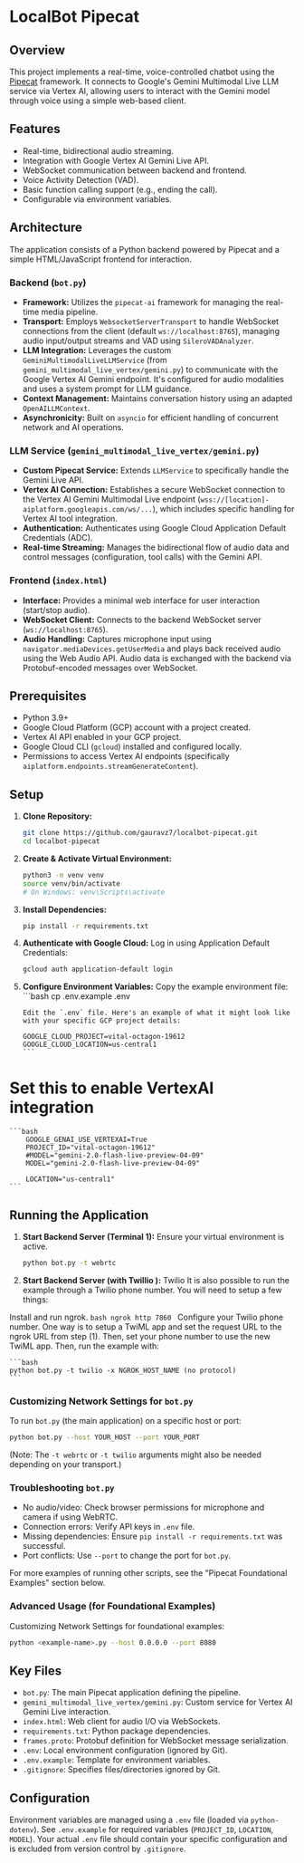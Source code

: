 # LocalBot Pipecat

## Overview

This project implements a real-time, voice-controlled chatbot using the [Pipecat](https://github.com/pipecat-ai/pipecat-python) framework. It connects to Google's Gemini Multimodal Live LLM service via Vertex AI, allowing users to interact with the Gemini model through voice using a simple web-based client.

## Features

*   Real-time, bidirectional audio streaming.
*   Integration with Google Vertex AI Gemini Live API.
*   WebSocket communication between backend and frontend.
*   Voice Activity Detection (VAD).
*   Basic function calling support (e.g., ending the call).
*   Configurable via environment variables.

## Architecture

The application consists of a Python backend powered by Pipecat and a simple HTML/JavaScript frontend for interaction.

### Backend (`bot.py`)

*   **Framework:** Utilizes the `pipecat-ai` framework for managing the real-time media pipeline.
*   **Transport:** Employs `WebsocketServerTransport` to handle WebSocket connections from the client (default `ws://localhost:8765`), managing audio input/output streams and VAD using `SileroVADAnalyzer`.
*   **LLM Integration:** Leverages the custom `GeminiMultimodalLiveLLMService` (from `gemini_multimodal_live_vertex/gemini.py`) to communicate with the Google Vertex AI Gemini endpoint. It's configured for audio modalities and uses a system prompt for LLM guidance.
*   **Context Management:** Maintains conversation history using an adapted `OpenAILLMContext`.
*   **Asynchronicity:** Built on `asyncio` for efficient handling of concurrent network and AI operations.

### LLM Service (`gemini_multimodal_live_vertex/gemini.py`)

*   **Custom Pipecat Service:** Extends `LLMService` to specifically handle the Gemini Live API.
*   **Vertex AI Connection:** Establishes a secure WebSocket connection to the Vertex AI Gemini Multimodal Live endpoint (`wss://[location]-aiplatform.googleapis.com/ws/...`), which includes specific handling for Vertex AI tool integration.
*   **Authentication:** Authenticates using Google Cloud Application Default Credentials (ADC).
*   **Real-time Streaming:** Manages the bidirectional flow of audio data and control messages (configuration, tool calls) with the Gemini API.

### Frontend (`index.html`)

*   **Interface:** Provides a minimal web interface for user interaction (start/stop audio).
*   **WebSocket Client:** Connects to the backend WebSocket server (`ws://localhost:8765`).
*   **Audio Handling:** Captures microphone input using `navigator.mediaDevices.getUserMedia` and plays back received audio using the Web Audio API. Audio data is exchanged with the backend via Protobuf-encoded messages over WebSocket.

## Prerequisites

*   Python 3.9+
*   Google Cloud Platform (GCP) account with a project created.
*   Vertex AI API enabled in your GCP project.
*   Google Cloud CLI (`gcloud`) installed and configured locally.
*   Permissions to access Vertex AI endpoints (specifically `aiplatform.endpoints.streamGenerateContent`).

## Setup

1.  **Clone Repository:**
    ```bash
    git clone https://github.com/gauravz7/localbot-pipecat.git
    cd localbot-pipecat
    ```
2.  **Create & Activate Virtual Environment:**
    ```bash
    python3 -m venv venv
    source venv/bin/activate
    # On Windows: venv\Scripts\activate
    ```
3.  **Install Dependencies:**
    ```bash
    pip install -r requirements.txt
    ```
4.  **Authenticate with Google Cloud:**
    Log in using Application Default Credentials:
    ```bash
    gcloud auth application-default login
    ```
5.  **Configure Environment Variables:**
        Copy the example environment file:
        ```bash
        cp .env.example .env
        
        Edit the `.env` file. Here's an example of what it might look like with your specific GCP project details:
        
        GOOGLE_CLOUD_PROJECT=vital-octagon-19612
        GOOGLE_CLOUD_LOCATION=us-central1
        ```
    
# Set this to enable VertexAI integration

    ```bash
        GOOGLE_GENAI_USE_VERTEXAI=True
        PROJECT_ID="vital-octagon-19612"
        #MODEL="gemini-2.0-flash-live-preview-04-09"
        MODEL="gemini-2.0-flash-live-preview-04-09"

        LOCATION="us-central1"
    ```


## Running the Application

1.  **Start Backend Server (Terminal 1):**
    Ensure your virtual environment is active.
    ```bash
    python bot.py -t webrtc 
    ```

2.  **Start Backend Server (with Twillio ):** Twilio
It is also possible to run the example through a Twilio phone number. You will need to setup a few things:

Install and run ngrok.
    ```bash
    ngrok http 7860
    ```
    Configure your Twilio phone number. One way is to setup a TwiML app and set the request URL to the ngrok URL from step (1). Then, set your phone number to use the new TwiML app. Then, run the example with:

    ```bash
    python bot.py -t twilio -x NGROK_HOST_NAME (no protocol)
    ```

### Customizing Network Settings for `bot.py`

To run `bot.py` (the main application) on a specific host or port:
```bash
python bot.py --host YOUR_HOST --port YOUR_PORT
```
(Note: The `-t webrtc` or `-t twilio` arguments might also be needed depending on your transport.)

### Troubleshooting `bot.py`
*   No audio/video: Check browser permissions for microphone and camera if using WebRTC.
*   Connection errors: Verify API keys in `.env` file.
*   Missing dependencies: Ensure `pip install -r requirements.txt` was successful.
*   Port conflicts: Use `--port` to change the port for `bot.py`.

For more examples of running other scripts, see the "Pipecat Foundational Examples" section below.


### Advanced Usage (for Foundational Examples)
Customizing Network Settings for foundational examples:
```bash
python <example-name>.py --host 0.0.0.0 --port 8080
```

## Key Files

*   `bot.py`: The main Pipecat application defining the pipeline.
*   `gemini_multimodal_live_vertex/gemini.py`: Custom service for Vertex AI Gemini Live interaction.
*   `index.html`: Web client for audio I/O via WebSockets.
*   `requirements.txt`: Python package dependencies.
*   `frames.proto`: Protobuf definition for WebSocket message serialization.
*   `.env`: Local environment configuration (ignored by Git).
*   `.env.example`: Template for environment variables.
*   `.gitignore`: Specifies files/directories ignored by Git.

## Configuration

Environment variables are managed using a `.env` file (loaded via `python-dotenv`). See `.env.example` for required variables (`PROJECT_ID`, `LOCATION`, `MODEL`). Your actual `.env` file should contain your specific configuration and is excluded from version control by `.gitignore`.
